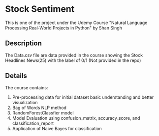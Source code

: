 # Stock Sentiment
This is one of the project under the Udemy Course "Natural Language Processing Real-World Projects in Python" by Shan Singh

## Description
The Data.csv file are data provided in the course showing the Stock Headlines News(25) with the label of 0/1 (Not provided in the repo)

## Details
The course contains:
1. Pre-processing data for initial dataset basic understanding and better visualization
2. Bag of Words NLP method
3. RandomForestClassfier model
4. Model Evaluation using confusion_matrix, accuracy_score, and classification_report
5. Application of Naive Bayes for classification